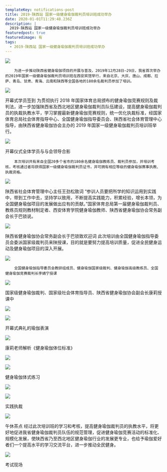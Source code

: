 ```yaml
---
templateKey: notifications-post
title: 2019·陕西站 国家一级健身瑜伽裁判员培训班成功举办
date: 2020-01-01T11:29:48.236Z
description: |
  2019·陕西站 国家一级健身瑜伽裁判员培训班成功举办
featuredpost: true
featuredimage: 有
tags:
  - 2019·陕西站 国家一级健身瑜伽裁判员培训班成功举办
---
```


![](https://demotry.oss-cn-beijing.aliyuncs.com/2019%C2%B7%E9%99%95%E8%A5%BF%E7%AB%99%20%E5%9B%BD%E5%AE%B6%E4%B8%80%E7%BA%A7%E5%81%A5%E8%BA%AB%E7%91%9C%E4%BC%BD%E8%A3%81%E5%88%A4%E5%91%98%E5%9F%B9%E8%AE%AD%E7%8F%AD%E6%88%90%E5%8A%9F%E4%B8%BE%E5%8A%9E/1.jpg)

        为进一步推动陕西省健身瑜伽项目的开展与普及，2019年12月28日—29日，我省首次举办的2019年国家一级健身瑜伽裁判员培训班在西安宾馆举行，来自北京、大庆、唐山、成都、拉萨、青岛、甘肃、青海、云南和陕西等全国各地的180余名裁判员参加了培训。

![](https://demotry.oss-cn-beijing.aliyuncs.com/2019%C2%B7%E9%99%95%E8%A5%BF%E7%AB%99%20%E5%9B%BD%E5%AE%B6%E4%B8%80%E7%BA%A7%E5%81%A5%E8%BA%AB%E7%91%9C%E4%BC%BD%E8%A3%81%E5%88%A4%E5%91%98%E5%9F%B9%E8%AE%AD%E7%8F%AD%E6%88%90%E5%8A%9F%E4%B8%BE%E5%8A%9E/2.jpg)

开幕式学员签到
为贯彻执行 2018 年国家体育总局颁布的健身瑜伽竞赛规则及裁判法，进一步加强陕西省及西北地区健身瑜伽裁判员队伍建设，提高健身瑜伽裁判员的执裁执教水平，学习掌握最新健身瑜伽竞赛规则，统一优化执裁标准，经国家体育总局社会体育指导中心、全国健身瑜伽指导委员会、陕西省社会体育管理中心指导，由陕西省健身瑜伽协会主办的 2019 年国家一级健身瑜伽裁判员培训班举行。

![](https://demotry.oss-cn-beijing.aliyuncs.com/2019%C2%B7%E9%99%95%E8%A5%BF%E7%AB%99%20%E5%9B%BD%E5%AE%B6%E4%B8%80%E7%BA%A7%E5%81%A5%E8%BA%AB%E7%91%9C%E4%BC%BD%E8%A3%81%E5%88%A4%E5%91%98%E5%9F%B9%E8%AE%AD%E7%8F%AD%E6%88%90%E5%8A%9F%E4%B8%BE%E5%8A%9E/3.jpg)

开幕仪式全体学员与与会领导合影

        本次培训共有来自全国20多个省市的180余名健身瑜伽教练员、裁判员参加，并培训考核，考核通过者将获得国家一级健身瑜伽裁判员证书，并可拥有相应等级的健身瑜伽赛事执教、执裁资格。

![](https://demotry.oss-cn-beijing.aliyuncs.com/2019%C2%B7%E9%99%95%E8%A5%BF%E7%AB%99%20%E5%9B%BD%E5%AE%B6%E4%B8%80%E7%BA%A7%E5%81%A5%E8%BA%AB%E7%91%9C%E4%BC%BD%E8%A3%81%E5%88%A4%E5%91%98%E5%9F%B9%E8%AE%AD%E7%8F%AD%E6%88%90%E5%8A%9F%E4%B8%BE%E5%8A%9E/4.jpg)

陕西省社会体育管理中心主任王劲松致词
“参训人员要把所学的知识运用到实践中，带到工作中去，坚持学以致用，不断提高实践能力，积累经验，增长本领，为全国健身瑜伽项目的发展做出应有的贡献。”国家体育总局第一届健身瑜伽裁判员、教练员规则教材制定者、西安体育学院健身瑜伽教师、陕西省健身瑜伽协会常务副会长于巴锁说。

![](https://demotry.oss-cn-beijing.aliyuncs.com/2019%C2%B7%E9%99%95%E8%A5%BF%E7%AB%99%20%E5%9B%BD%E5%AE%B6%E4%B8%80%E7%BA%A7%E5%81%A5%E8%BA%AB%E7%91%9C%E4%BC%BD%E8%A3%81%E5%88%A4%E5%91%98%E5%9F%B9%E8%AE%AD%E7%8F%AD%E6%88%90%E5%8A%9F%E4%B8%BE%E5%8A%9E/5.jpg)

陕西省健身瑜伽协会常务副会长于巴锁致欢迎词
此次培训由全国健身瑜伽指导委员会委派国家级裁判员来陕授课，目的就是要努力提高培训质量，促进全民健身运动及健身瑜伽项目的深入开展。

![](https://demotry.oss-cn-beijing.aliyuncs.com/2019%C2%B7%E9%99%95%E8%A5%BF%E7%AB%99%20%E5%9B%BD%E5%AE%B6%E4%B8%80%E7%BA%A7%E5%81%A5%E8%BA%AB%E7%91%9C%E4%BC%BD%E8%A3%81%E5%88%A4%E5%91%98%E5%9F%B9%E8%AE%AD%E7%8F%AD%E6%88%90%E5%8A%9F%E4%B8%BE%E5%8A%9E/6.jpg)

        全国健身瑜伽指导委员会教研组成员、健身瑜伽国家级裁判、健身瑜伽高级教练员、全国健身瑜伽竞赛裁判长李婧宁授课

![](https://demotry.oss-cn-beijing.aliyuncs.com/2019%C2%B7%E9%99%95%E8%A5%BF%E7%AB%99%20%E5%9B%BD%E5%AE%B6%E4%B8%80%E7%BA%A7%E5%81%A5%E8%BA%AB%E7%91%9C%E4%BC%BD%E8%A3%81%E5%88%A4%E5%91%98%E5%9F%B9%E8%AE%AD%E7%8F%AD%E6%88%90%E5%8A%9F%E4%B8%BE%E5%8A%9E/7.jpg)

国家级健身瑜伽裁判、国家级社会体育指导员、陕西省健身瑜伽协会副会长康莉授课中

![](https://demotry.oss-cn-beijing.aliyuncs.com/2019%C2%B7%E9%99%95%E8%A5%BF%E7%AB%99%20%E5%9B%BD%E5%AE%B6%E4%B8%80%E7%BA%A7%E5%81%A5%E8%BA%AB%E7%91%9C%E4%BC%BD%E8%A3%81%E5%88%A4%E5%91%98%E5%9F%B9%E8%AE%AD%E7%8F%AD%E6%88%90%E5%8A%9F%E4%B8%BE%E5%8A%9E/8.jpg)

![](https://demotry.oss-cn-beijing.aliyuncs.com/2019%C2%B7%E9%99%95%E8%A5%BF%E7%AB%99%20%E5%9B%BD%E5%AE%B6%E4%B8%80%E7%BA%A7%E5%81%A5%E8%BA%AB%E7%91%9C%E4%BC%BD%E8%A3%81%E5%88%A4%E5%91%98%E5%9F%B9%E8%AE%AD%E7%8F%AD%E6%88%90%E5%8A%9F%E4%B8%BE%E5%8A%9E/9.jpg)

开幕式典礼的瑜伽表演

![](https://demotry.oss-cn-beijing.aliyuncs.com/2019%C2%B7%E9%99%95%E8%A5%BF%E7%AB%99%20%E5%9B%BD%E5%AE%B6%E4%B8%80%E7%BA%A7%E5%81%A5%E8%BA%AB%E7%91%9C%E4%BC%BD%E8%A3%81%E5%88%A4%E5%91%98%E5%9F%B9%E8%AE%AD%E7%8F%AD%E6%88%90%E5%8A%9F%E4%B8%BE%E5%8A%9E/10.jpg)

康莉老师解析《健身瑜伽体位标准》

![](https://demotry.oss-cn-beijing.aliyuncs.com/2019%C2%B7%E9%99%95%E8%A5%BF%E7%AB%99%20%E5%9B%BD%E5%AE%B6%E4%B8%80%E7%BA%A7%E5%81%A5%E8%BA%AB%E7%91%9C%E4%BC%BD%E8%A3%81%E5%88%A4%E5%91%98%E5%9F%B9%E8%AE%AD%E7%8F%AD%E6%88%90%E5%8A%9F%E4%B8%BE%E5%8A%9E/11.jpg)

![](https://demotry.oss-cn-beijing.aliyuncs.com/2019%C2%B7%E9%99%95%E8%A5%BF%E7%AB%99%20%E5%9B%BD%E5%AE%B6%E4%B8%80%E7%BA%A7%E5%81%A5%E8%BA%AB%E7%91%9C%E4%BC%BD%E8%A3%81%E5%88%A4%E5%91%98%E5%9F%B9%E8%AE%AD%E7%8F%AD%E6%88%90%E5%8A%9F%E4%B8%BE%E5%8A%9E/12.jpg)

健身瑜伽体式练习

![](https://demotry.oss-cn-beijing.aliyuncs.com/2019%C2%B7%E9%99%95%E8%A5%BF%E7%AB%99%20%E5%9B%BD%E5%AE%B6%E4%B8%80%E7%BA%A7%E5%81%A5%E8%BA%AB%E7%91%9C%E4%BC%BD%E8%A3%81%E5%88%A4%E5%91%98%E5%9F%B9%E8%AE%AD%E7%8F%AD%E6%88%90%E5%8A%9F%E4%B8%BE%E5%8A%9E/13.jpg)

![](https://demotry.oss-cn-beijing.aliyuncs.com/2019%C2%B7%E9%99%95%E8%A5%BF%E7%AB%99%20%E5%9B%BD%E5%AE%B6%E4%B8%80%E7%BA%A7%E5%81%A5%E8%BA%AB%E7%91%9C%E4%BC%BD%E8%A3%81%E5%88%A4%E5%91%98%E5%9F%B9%E8%AE%AD%E7%8F%AD%E6%88%90%E5%8A%9F%E4%B8%BE%E5%8A%9E/14.jpg)

实践执裁

![](https://demotry.oss-cn-beijing.aliyuncs.com/2019%C2%B7%E9%99%95%E8%A5%BF%E7%AB%99%20%E5%9B%BD%E5%AE%B6%E4%B8%80%E7%BA%A7%E5%81%A5%E8%BA%AB%E7%91%9C%E4%BC%BD%E8%A3%81%E5%88%A4%E5%91%98%E5%9F%B9%E8%AE%AD%E7%8F%AD%E6%88%90%E5%8A%9F%E4%B8%BE%E5%8A%9E/15.jpg)

午休茶点
经过此次培训班的学习和考核，提高健身瑜伽裁判员的执教水平，将更好地促进我省健身瑜伽裁判员队伍的规范管理，促进健身瑜伽竞赛活动的标准化、规模化发展，使陕西省乃至西北地区健身瑜伽行业的发展更专业，也给予瑜伽爱好者们一个提高水平的学习交流平台，进一步推动全民健身。

![](https://demotry.oss-cn-beijing.aliyuncs.com/2019%C2%B7%E9%99%95%E8%A5%BF%E7%AB%99%20%E5%9B%BD%E5%AE%B6%E4%B8%80%E7%BA%A7%E5%81%A5%E8%BA%AB%E7%91%9C%E4%BC%BD%E8%A3%81%E5%88%A4%E5%91%98%E5%9F%B9%E8%AE%AD%E7%8F%AD%E6%88%90%E5%8A%9F%E4%B8%BE%E5%8A%9E/20.jpg)

考试现场
